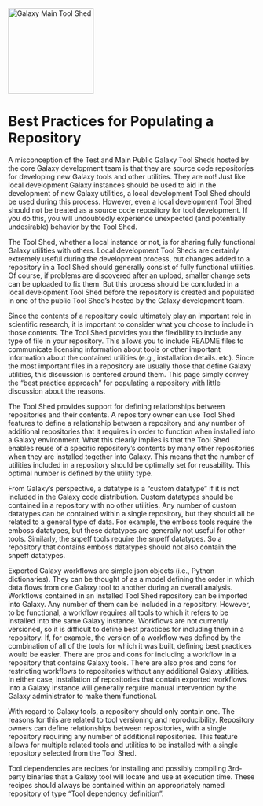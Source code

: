 <div class='center'> <a href='http://toolshed.g2.bx.psu.edu'><img src="/src/images/logos/ToolShed.jpg" alt="Galaxy Main Tool Shed" height="174" /></a> </div>

# Best Practices for Populating a Repository

A misconception of the Test and Main Public Galaxy Tool Sheds hosted by the core Galaxy development team is that they are source code repositories for developing new Galaxy tools and other utilities.  They are not!  Just like local development Galaxy instances should be used to aid in the development of new Galaxy utilities, a local development Tool Shed should be used during this process.  However, even a local development Tool Shed should not be treated as a source code repository for tool development.  If you do this, you will undoubtedly experience unexpected  (and potentially undesirable) behavior by the Tool Shed.

The Tool Shed, whether a local instance or not, is for sharing fully functional Galaxy utilities with others.  Local development Tool Sheds are certainly extremely useful during the development process, but changes added to a repository in a Tool Shed should generally consist of fully functional utilities.  Of course, if problems are discovered after an upload, smaller change sets can be uploaded to fix them.  But this process should be concluded in a local development Tool Shed before the repository is created and populated in one of the public Tool Shed’s hosted by the Galaxy development team.

Since the contents of a repository could ultimately play an important role in scientific research, it is important to consider what you choose to include in those contents.  The Tool Shed provides you the flexibility to include any type of file in your repository.  This allows you to include README files to communicate licensing information about tools or other important information about the contained utilities (e.g., installation details. etc).  Since the most important files in a repository are usually those that define Galaxy utilities, this discussion is centered around them.  This page simply convey the “best practice approach” for populating a repository with little discussion about the reasons.

The Tool Shed provides support for defining relationships between repositories and their contents.  A repository owner can use Tool Shed features to define a relationship between a repository and any number of additional repositories that it requires in order to function when installed into a Galaxy environment.  What this clearly implies is that the Tool Shed enables reuse of a specific repository’s contents by many other repositories when they are installed together into Galaxy.  This means that the number of utilities included in a repository should be optimally set for reusability.  This optimal number is defined by the utility type.

From Galaxy’s perspective, a datatype is a “custom datatype” if it is not included in the Galaxy code distribution.  Custom datatypes should be contained in a repository with no other utilities.  Any number of custom datatypes can be contained within a single repository, but they should all be related to a general type of data.  For example, the emboss tools require the emboss datatypes, but these datatypes are generally not useful for other tools.  Similarly, the snpeff tools  require the snpeff datatypes.  So a repository that contains emboss datatypes should not also contain the snpeff datatypes.

Exported Galaxy workflows are simple json objects (i.e., Python dictionaries).  They can be thought of as a model defining the order in which data flows from one Galaxy tool to another during an overall analysis.  Workflows contained in an installed Tool Shed repository can be imported into Galaxy.  Any number of them can be included in a repository.  However, to be functional, a workflow requires all tools to which it refers to be installed into the same Galaxy instance.  Workflows are not currently versioned, so it is difficult to define best practices for including them in a repository.  If, for example, the version of a workflow was defined by the combination of all of the tools for which it was built, defining best practices would be easier.  There are pros and cons for including a workflow in a repository that contains Galaxy tools.  There are also pros and cons for restricting workflows to repositories without any additional Galaxy utilities.  In either case, installation of repositories that contain exported workflows into a Galaxy instance will generally require manual intervention by the Galaxy administrator to make them functional.

With regard to Galaxy tools, a repository should only contain one.  The reasons for this are related to tool versioning and reproducibility.  Repository owners can define relationships between repositories, with a single repository requiring any number of additional repositories.  This feature allows for multiple related tools and utilities to be installed with a single repository selected from the Tool Shed.

Tool dependencies are recipes for installing and possibly compiling 3rd-party binaries that a Galaxy tool will locate and use at execution time.  These recipes should always be contained within an appropriately named repository of type “Tool dependency definition”.

